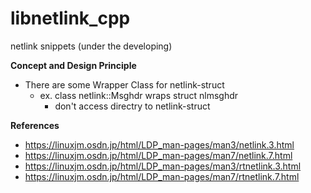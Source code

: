 
# libnetlink\_cpp
netlink snippets (under the developing)

**Concept and Design Principle**
- There are some Wrapper Class for netlink-struct
  - ex. class netlink::Msghdr wraps struct nlmsghdr
	- don't access directry to netlink-struct

**References**
- https://linuxjm.osdn.jp/html/LDP_man-pages/man3/netlink.3.html
- https://linuxjm.osdn.jp/html/LDP_man-pages/man7/netlink.7.html
- https://linuxjm.osdn.jp/html/LDP_man-pages/man3/rtnetlink.3.html
- https://linuxjm.osdn.jp/html/LDP_man-pages/man7/rtnetlink.7.html

